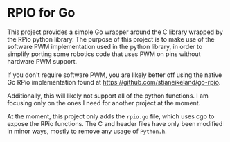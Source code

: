 RPIO for Go
===========

This project provides a simple Go wrapper around the C library wrapped by the
RPio python library.  The purpose of this project is to make use of the
software PWM implementation used in the python library, in order to simplify
porting some robotics code that uses PWM on pins without hardware PWM support.

If you don't require software PWM, you are likely better off using the native
Go RPio implementation found at https://github.com/stianeikeland/go-rpio.

Additionally, this will likely not support all of the python functions. I am
focusing only on the ones I need for another project at the moment.

At the moment, this project only adds the `rpio.go` file, which uses cgo to
expose the RPio functions. The C and header files have only been modified in
minor ways, mostly to remove any usage of `Python.h`.

